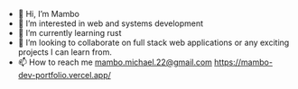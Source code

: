 - 👋 Hi, I’m Mambo
- 👀 I’m interested in web and systems development 
- 🌱 I’m currently learning rust 
- 💞️ I’m looking to collaborate on full stack web applications or any exciting projects I can learn from.
- 📫 How to reach me mambo.michael.22@gmail.com
https://mambo-dev-portfolio.vercel.app/

<!---
mambo-dev/mambo-dev is a ✨ special ✨ repository because its `README.md` (this file) appears on your GitHub profile.
You can click the Preview link to take a look at your changes.
--->
